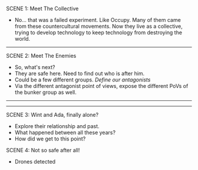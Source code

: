 SCENE 1: Meet The Collective

- No... that was a failed experiment. Like Occupy. Many of them came from these countercultural movements. Now they live as a collective, trying to develop technology to keep technology from destroying the world.

---

SCENE 2: Meet The Enemies

- So, what's next?
- They are safe here. Need to find out who is after him.
- Could be a few different groups. _Define our antagonists_
- Via the different antagonist point of views, expose the different PoVs of the bunker group as well.

---

---

SCENE 3: Wint and Ada, finally alone?

- Explore their relationship and past.
- What happened between all these years?
- How did we get to this point?

SCENE 4: Not so safe after all!

- Drones detected

